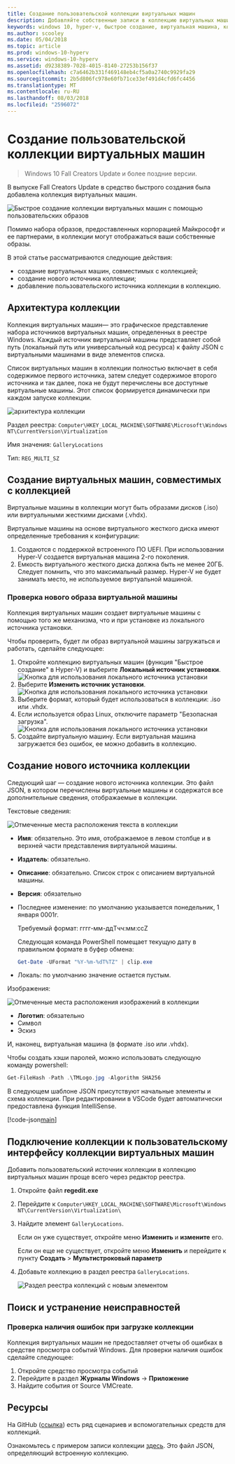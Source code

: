 ```yaml
---
title: Создание пользовательской коллекции виртуальных машин
description: Добавляйте собственные записи в коллекцию виртуальных машин в Windows 10 Creators Update и более поздних версиях.
keywords: windows 10, hyper-v, быстрое создание, виртуальная машина, коллекция
ms.author: scooley
ms.date: 05/04/2018
ms.topic: article
ms.prod: windows-10-hyperv
ms.service: windows-10-hyperv
ms.assetid: d9238389-7028-4015-8140-27253b156f37
ms.openlocfilehash: c7a6462b331f469148eb4cf5a0a2740c9929fa29
ms.sourcegitcommit: 2b5d806fc978e60fb71ce33ef491d4cfd6fc4456
ms.translationtype: MT
ms.contentlocale: ru-RU
ms.lasthandoff: 08/03/2018
ms.locfileid: "2596072"
---
```

# <a name="create-a-custom-virtual-machine-gallery"></a>Создание пользовательской коллекции виртуальных машин

> Windows 10 Fall Creators Update и более поздние версии.

В выпуске Fall Creators Update в средство быстрого создания была добавлена коллекция виртуальных машин.

![Быстрое создание коллекции виртуальных машин с помощью пользовательских образов](media/vmgallery.png)

Помимо набора образов, предоставленных корпорацией Майкрософт и ее партнерами, в коллекции могут отображаться ваши собственные образы.

В этой статье рассматриваются следующие действия:

* создание виртуальных машин, совместимых с коллекцией;
* создание нового источника коллекции;
* добавление пользовательского источника коллекции в коллекцию.

## <a name="gallery-architecture"></a>Архитектура коллекции

Коллекция виртуальных машин— это графическое представление набора источников виртуальных машин, определенных в реестре Windows.  Каждый источник виртуальной машины представляет собой путь (локальный путь или универсальный код ресурса) к файлу JSON с виртуальными машинами в виде элементов списка.

Список виртуальных машин в коллекции полностью включает в себя содержимое первого источника, затем следует содержимое второго источника и так далее, пока не будут перечислены все доступные виртуальные машины.  Этот список формируется динамически при каждом запуске коллекции.

![архитектура коллекции](media/vmgallery-architecture.png)

Раздел реестра: `Computer\HKEY_LOCAL_MACHINE\SOFTWARE\Microsoft\Windows NT\CurrentVersion\Virtualization`

Имя значения: `GalleryLocations`

Тип: `REG_MULTI_SZ`

## <a name="create-gallery-compatible-virtual-machines"></a>Создание виртуальных машин, совместимых с коллекцией

Виртуальные машины в коллекции могут быть образами дисков (.iso) или виртуальными жесткими дисками (.vhdx).

Виртуальные машины на основе виртуального жесткого диска имеют определенные требования к конфигурации:

1. Создаются с поддержкой встроенного ПО UEFI. При использовании Hyper-V создается виртуальная машина 2-го поколения.
1. Емкость виртуального жесткого диска должна быть не менее 20ГБ. Следует помнить, что это максимальный размер.  Hyper-V не будет занимать место, не используемое виртуальной машиной.

### <a name="testing-a-new-vm-image"></a>Проверка нового образа виртуальной машины

Коллекция виртуальных машин создает виртуальные машины с помощью того же механизма, что и при установке из локального источника установки.

Чтобы проверить, будет ли образ виртуальной машины загружаться и работать, сделайте следующее:

1. Откройте коллекцию виртуальных машин (функция "Быстрое создание" в Hyper-V) и выберите **Локальный источник установки**.
  ![Кнопка для использования локального источника установки](media/use-local-source.png)
1. Выберите **Изменить источник установки**.
  ![Кнопка для использования локального источника установки](media/change-source.png)
1. Выберите формат, который будет использоваться в коллекции: .iso или .vhdx.
1. Если используется образ Linux, отключите параметр "Безопасная загрузка".
  ![Кнопка для использования локального источника установки](media/toggle-secure-boot.png)
1. Создайте виртуальную машину.  Если виртуальная машина загружается без ошибок, ее можно добавить в коллекцию.

## <a name="build-a-new-gallery-source"></a>Создание нового источника коллекции

Следующий шаг — создание нового источника коллекции.  Это файл JSON, в котором перечислены виртуальные машины и содержатся все дополнительные сведения, отображаемые в коллекции.

Текстовые сведения:

![Отмеченные места расположения текста в коллекции](media/gallery-text.png)

* **Имя**: обязательно. Это имя, отображаемое в левом столбце и в верхней части представления виртуальной машины.
* **Издатель**: обязательно.
* **Описание**: обязательно. Список строк с описанием виртуальной машины.
* **Версия**: обязательно
* Последнее изменение: по умолчанию указывается понедельник, 1 января 0001г.

  Требуемый формат: гггг-мм-ддTчч:мм:ссZ

  Следующая команда PowerShell помещает текущую дату в правильном формате в буфер обмена:

  ``` PowerShell
  Get-Date -UFormat "%Y-%m-%dT%TZ" | clip.exe
  ```

* Локаль: по умолчанию значение остается пустым.

Изображения:

![Отмеченные места расположения изображений в коллекции](media/gallery-pictures.png)

* **Логотип**: обязательно
* Символ
* Эскиз

И, наконец, виртуальная машина (в формате .iso или .vhdx).

Чтобы создать хэши паролей, можно использовать следующую команду powershell:

  ``` PowerShell
  Get-FileHash -Path .\TMLogo.jpg -Algorithm SHA256
  ```

В следующем шаблоне JSON присутствуют начальные элементы и схема коллекции.  При редактировании в VSCode будет автоматически предоставлена функция IntelliSense.

[!code-json[main](../../../hyperv-tools/vmgallery/vm-gallery-template.json)]

## <a name="connect-your-gallery-to-the-vm-gallery-ui"></a>Подключение коллекции к пользовательскому интерфейсу коллекции виртуальных машин

Добавить пользовательский источник коллекции в коллекцию виртуальных машин проще всего через редактор реестра.

1. Откройте файл **regedit.exe**
1. Перейдите к `Computer\HKEY_LOCAL_MACHINE\SOFTWARE\Microsoft\Windows NT\CurrentVersion\Virtualization\`
1. Найдите элемент `GalleryLocations`.

    Если он уже существует, откройте меню **Изменить** и **измените** его.

    Если он еще не существует, откройте меню **Изменить** и перейдите к пункту **Создать** > **Мультистроковый параметр**

1. Добавьте коллекцию в раздел реестра `GalleryLocations`.

    ![Раздел реестра коллекций с новым элементом](media/new-gallery-uri.png)

## <a name="troubleshooting"></a>Поиск и устранение неисправностей

### <a name="check-for-errors-loading-gallery"></a>Проверка наличия ошибок при загрузке коллекции

Коллекция виртуальных машин не предоставляет отчеты об ошибках в средстве просмотра событий Windows.  Для проверки наличия ошибок сделайте следующее:

1. Откройте средство просмотра событий
1. Перейдите в раздел **Журналы Windows** -> **Приложение**
1. Найдите события от Source VMCreate.

## <a name="resources"></a>Ресурсы

На GitHub ([ссылка](https://github.com/MicrosoftDocs/Virtualization-Documentation/tree/live/hyperv-tools/vmgallery)) есть ряд сценариев и вспомогательных средств для коллекций.

Ознакомьтесь с примером записи коллекции [здесь](https://go.microsoft.com/fwlink/?linkid=851584).  Это файл JSON, определяющий встроенную коллекцию.
